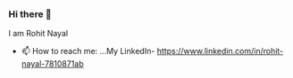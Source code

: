### Hi there 👋
I am Rohit Nayal
- 📫 How to reach me: ...My LinkedIn-  https://www.linkedin.com/in/rohit-nayal-7810871ab

<!--
**rohitnayal12/rohitnayal12** is a ✨ _special_ ✨ repository because its `README.md` (this file) appears on your GitHub profile.

Here are some ideas to get you started:

- 🔭 I’m currently working on ...
- 🌱 I’m currently learning ...
- 👯 I’m looking to collaborate on ...
- 🤔 I’m looking for help with ...
- 💬 Ask me about ...
- 📫 How to reach me: ...
- 😄 Pronouns: ...
- ⚡ Fun fact: ...
-->
